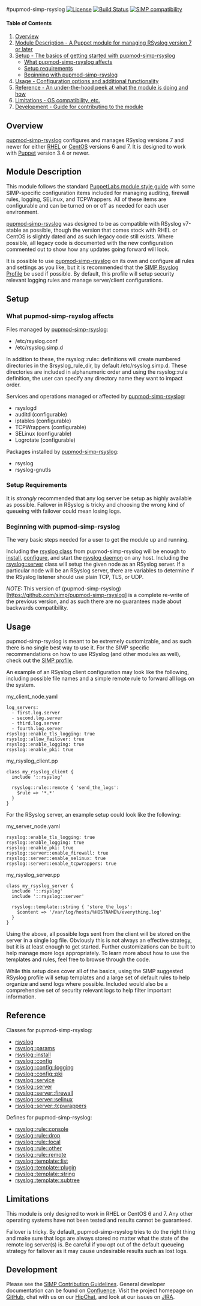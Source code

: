 #pupmod-simp-rsyslog [![License](http://img.shields.io/:license-apache-blue.svg)](http://www.apache.org/licenses/LICENSE-2.0.html) [![Build Status](https://travis-ci.org/simp/pupmod-simp-rsyslog.svg)](https://travis-ci.org/simp/pupmod-simp-rsyslog) [![SIMP compatibility](https://img.shields.io/badge/SIMP%20compatibility-4.2.*%2F5.1.*-orange.svg)](https://img.shields.io/badge/SIMP%20compatibility-4.2.*%2F5.1.*-orange.svg)

#### Table of Contents

1. [Overview](#overview)
2. [Module Description - A Puppet module for managing RSyslog version 7 or later](#module-description)
3. [Setup - The basics of getting started with pupmod-simp-rsyslog](#setup)
    * [What pupmod-simp-rsyslog affects](#what-pupmod-simp-rsyslog-affects)
    * [Setup requirements](#setup-requirements)
    * [Beginning with pupmod-simp-rsyslog](#beginning-with-pupmod-simp-rsyslog)
4. [Usage - Configuration options and additional functionality](#usage)
5. [Reference - An under-the-hood peek at what the module is doing and how](#reference)
5. [Limitations - OS compatibility, etc.](#limitations)
6. [Development - Guide for contributing to the module](#development)

## Overview

[pupmod-simp-rsyslog](https://github.com/simp/pupmod-simp-rsyslog) configures and manages RSyslog versions 7 and newer for either [RHEL](http://www.redhat.com/en) or [CentOS](https://www.centos.org/) versions 6 and 7. It is designed to work with [Puppet](https://puppetlabs.com/) version 3.4 or newer.

## Module Description

This module follows the standard [PuppetLabs module style guide](https://puppetlabs.com/guides/style_guide.html) with some SIMP-specific configuration items included for managing auditing, firewall rules, logging, SELinux, and TCPWrappers. All of these items are configurable and can be turned on or off as needed for each user environment.

[pupmod-simp-rsyslog](https://github.com/simp/pupmod-simp-rsyslog) was designed to be as compatible with RSyslog v7-stable as possible, though the version that comes stock with RHEL or CentOS is slightly dated and as such legacy code still exists. Where possible, all legacy code is documented with the new configuration commented out to show how any updates going forward will look.

It is possible to use [pupmod-simp-rsyslog](https://github.com/simp/pupmod-simp-rsyslog) on its own and configure all rules and settings as you like, but it is recommended that the [SIMP Rsyslog Profile](https://github.com/simp/pupmod-simp-simp/tree/master/manifests/rsyslog) be used if possible. By default, this profile will setup security relevant logging rules and manage server/client configurations.

## Setup

### What pupmod-simp-rsyslog affects

Files managed by [pupmod-simp-rsyslog](https://github.com/simp/pupmod-simp-rsyslog):
* /etc/rsyslog.conf
* /etc/rsyslog.simp.d

In addition to these, the rsyslog::rule::<all> definitions will create numbered directories in the $rsyslog_rule_dir, by default /etc/rsyslog.simp.d. These directories are included in alphanumeric order and using the rsyslog::rule definition, the user can specify any directory name they want to impact order.

Services and operations managed or affected by [pupmod-simp-rsyslog](https://github.com/simp/pupmod-simp-rsyslog):
* rsyslogd
* auditd (configurable)
* iptables (configurable)
* TCPWrappers (configurable)
* SELinux (configurable)
* Logrotate (configurable)

Packages installed by [pupmod-simp-rsyslog](https://github.com/simp/pupmod-simp-rsyslog):
* rsyslog
* rsyslog-gnutls

### Setup Requirements

It is *strongly* recommended that any log server be setup as highly available as possible. Failover in RSyslog is tricky and choosing the wrong kind of queueing with failover could mean losing logs.

### Beginning with pupmod-simp-rsyslog

The very basic steps needed for a user to get the module up and running.

Including the [rsyslog class](https://github.com/simp/pupmod-simp-rsyslog/tree/master/manifests/init.pp) from pupmod-simp-rsyslog will be enough to [install](https://github.com/simp/pupmod-simp-rsyslog/tree/master/manifests/install.pp), [configure](https://github.com/simp/pupmod-simp-rsyslog/tree/master/manifests/config.pp), and start the [rsyslog daemon](https://github.com/simp/pupmod-simp-rsyslog/tree/master/manifests/service.pp) on any host. Including the [rsyslog::server](https://github.com/simp/pupmod-simp-rsyslog/tree/master/manifests/server.pp) class will setup the given node as an RSyslog server. If a particular node will be an RSyslog server, there are variables to determine if the RSyslog listener should use plain TCP, TLS, or UDP.

*NOTE:* This version of (pupmod-simp-rsyslog)[https://github.com/simp/pupmod-simp-rsyslog] is a complete re-write of the previous version, and as such there are no guarantees made about backwards compatibility.

## Usage

pupmod-simp-rsyslog is meant to be extremely customizable, and as such there is no single best way to use it. For the SIMP specific recommendations on how to use RSyslog (and other modules as well), check out the [SIMP profile](https://github.com/simp/pupmod-simp-simp).

An example of an RSyslog client configuration may look like the following, including possible file names and a simple remote rule to forward all logs on the system.

my_client_node.yaml
```
log_servers:
  - first.log.server
  - second.log.server
  - third.log.server
  - fourth.log.server
rsyslog::enable_tls_logging: true
rsyslog::allow_failover: true
rsyslog::enable_logging: true
rsyslog::enable_pki: true
```

my_rsyslog_client.pp
```
class my_rsyslog_client {
  include '::rsyslog'

  rsyslog::rule::remote { 'send_the_logs':
    $rule => '*.*'
  }
}
```

For the RSyslog server, an example setup could look like the following:

my_server_node.yaml
```
rsyslog::enable_tls_logging: true
rsyslog::enable_logging: true
rsyslog::enable_pki: true
rsyslog::server::enable_firewall: true
rsyslog::server::enable_selinux: true
rsyslog::server::enable_tcpwrappers: true
```

my_rsyslog_server.pp
```
class my_rsyslog_server {
  include '::rsyslog'
  include '::rsyslog::server'

  rsyslog::template::string { 'store_the_logs':
    $content => '/var/log/hosts/%HOSTNAME%/everything.log'
  }
}
```

Using the above, all possible logs sent from the client will be stored on the server in a single log file. Obviously this is not always an effective strategy, but it is at least enough to get started. Further customizations can be built to help manage more logs appropriately. To learn more about how to use the templates and rules, feel free to browse through the code.

While this setup does cover all of the basics, using the SIMP suggested RSyslog profile will setup templates and a large set of default rules to help organize and send logs where possible. Included would also be a comprehensive set of security relevant logs to help filter important information.

## Reference

Classes for pupmod-simp-rsyslog:
* [rsyslog](https://github.com/simp/pupmod-simp-rsyslog/tree/master/manifests/init.pp)
* [rsyslog::params](https://github.com/simp/pupmod-simp-rsyslog/tree/master/manifests/params.pp)
* [rsyslog::install](https://github.com/simp/pupmod-simp-rsyslog/tree/master/manifests/install.pp)
* [rsyslog::config](https://github.com/simp/pupmod-simp-rsyslog/tree/master/manifests/config.pp)
* [rsyslog::config::logging](https://github.com/simp/pupmod-simp-rsyslog/tree/master/manifests/config/logging.pp)
* [rsyslog::config::pki](https://github.com/simp/pupmod-simp-rsyslog/tree/master/manifests/config/pki.pp)
* [rsyslog::service](https://github.com/simp/pupmod-simp-rsyslog/tree/master/manifests/service.pp)
* [rsyslog::server](https://github.com/simp/pupmod-simp-rsyslog/tree/master/manifests/server.pp)
* [rsyslog::server::firewall](https://github.com/simp/pupmod-simp-rsyslog/tree/master/manifests/server/firewall.pp)
* [rsyslog::server::selinux](https://github.com/simp/pupmod-simp-rsyslog/tree/master/manifests/server/selinux.pp)
* [rsyslog::server::tcpwrappers](https://github.com/simp/pupmod-simp-rsyslog/tree/master/manifests/server/tcpwrappers.pp)

Defines for pupmod-simp-rsyslog:
* [rsyslog::rule::console](https://github.com/simp/pupmod-simp-rsyslog/tree/manifests/rule/console.pp)
* [rsyslog::rule::drop](https://github.com/simp/pupmod-simp-rsyslog/tree/manifests/rule/drop.pp)
* [rsyslog::rule::local](https://github.com/simp/pupmod-simp-rsyslog/tree/manifests/rule/local.pp)
* [rsyslog::rule::other](https://github.com/simp/pupmod-simp-rsyslog/tree/manifests/rule/other.pp)
* [rsyslog::rule::remote](https://github.com/simp/pupmod-simp-rsyslog/tree/manifests/rule/remote.pp)
* [rsyslog::template::list](https://github.com/simp/pupmod-simp-rsyslog/tree/manifests/template/list.pp)
* [rsyslog::template::plugin](https://github.com/simp/pupmod-simp-rsyslog/tree/manifests/template/plugin.pp)
* [rsyslog::template::string](https://github.com/simp/pupmod-simp-rsyslog/tree/manifests/template/string.pp)
* [rsyslog::template::subtree](https://github.com/simp/pupmod-simp-rsyslog/tree/manifests/template/subtree.pp)

## Limitations

This module is only designed to work in RHEL or CentOS 6 and 7. Any other operating systems have not been tested and results cannot be guaranteed.

Failover is tricky. By default, pupmod-simp-rsyslog tries to do the right thing and make sure that logs are always stored no matter what the state of the remote log server(s) is. Be careful if you opt out of the default queueing strategy for failover as it may cause undesirable results such as lost logs.

## Development

Please see the [SIMP Contribution Guidelines](https://simp-project.atlassian.net/wiki/display/SD/Contributing+to+SIMP).
General developer documentation can be found on [Confluence](https://simp-project.atlassian.net/wiki/display/SD/SIMP+Development+Home).
Visit the project homepage on [GitHub](https://github.com/NationalSecurityAgency/SIMP), chat with us on our [HipChat](https://simp-project.hipchat.com/), and look at our issues on  [JIRA](https://simp-project.atlassian.net/).
